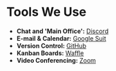 # Tools We Use

- **Chat and 'Main Office':** [Discord](https://discord.gg/JqqKasJ)  
- **E-mail & Calendar:** [Google Suit](https://accounts.google.com/)
- **Version Control:** [GitHub](https://github.com/AkashaProject)
- **Kanban Boards:** [Waffle](https://waffle.io/AkashaProject) 
- **Video Conferencing:** [Zoom](https://zoom.us/s/172545331)